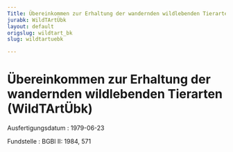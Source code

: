 ```yaml
---
Title: Übereinkommen zur Erhaltung der wandernden wildlebenden Tierarten
jurabk: WildTArtÜbk
layout: default
origslug: wildtart_bk
slug: wildtartuebk

---
```


# Übereinkommen zur Erhaltung der wandernden wildlebenden Tierarten (WildTArtÜbk)

Ausfertigungsdatum
:   1979-06-23

Fundstelle
:   BGBl II: 1984, 571

